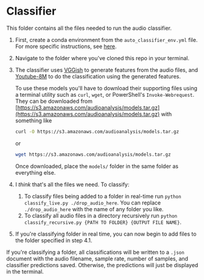 # Classifier

This folder contains all the files needed to run the audio classifier.

1. First, create a conda environment from the `auto_classifier_env.yml` file. For more specific instructions, see [here](https://docs.conda.io/projects/conda/en/latest/user-guide/tasks/manage-environments.html).
2. Navigate to the folder where you've cloned this repo in your terminal.
3. The classifier uses [VGGish](https://github.com/tensorflow/models/tree/master/research/audioset/vggish) to generate features from the audio files, and [Youtube-8M](https://github.com/google/youtube-8m) to do the classification using the generated features.

   To use these models you'll have to download their supporting files using a terminal utility such as `curl`, `wget`, or PowerShell's `Invoke-Webrequest`. They can be downloaded from [https://s3.amazonaws.com/audioanalysis/models.tar.gz](https://s3.amazonaws.com/audioanalysis/models.tar.gz) with something like

    ```bash
    curl -O https://s3.amazonaws.com/audioanalysis/models.tar.gz
    ```

    or

    ```bash
    wget https://s3.amazonaws.com/audioanalysis/models.tar.gz
    ```

   Once downloaded, place the `models/` folder in the same folder as everything else.
4. I _think_ that's all the files we need. To classify:
   1. To classify files being added to a folder in real-time run `python classify_live.py ./drop_audio_here`. You can replace `./drop_audio_here` with the name of any folder you like.
   2. To classify all audio files in a directory recursively run `python classify_recursive.py {PATH TO FOLDER} {OUTPUT FILE NAME}`.
5. If you're classifying folder in real time, you can now begin to add files to the folder specified in step 4.1.

If you're classifying a folder, all classifications will be written to a `.json` document with the audio filename, sample rate, number of samples, and classifier predictions saved. Otherwise, the predictions will just be displayed in the terminal.
